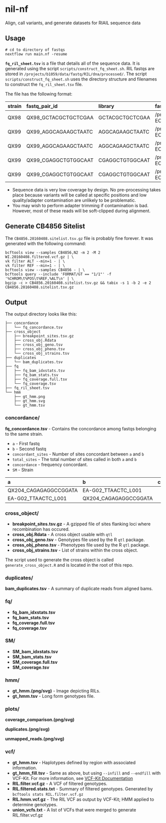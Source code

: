 # nil-nf

Align, call variants, and generate datasets for RIAIL sequence data

## Usage

```
# cd to directory of fastqs
nextflow run main.nf -resume
```

__`fq_ril_sheet.tsv`__ is a file that details all of the sequence data. It is generated using the script `scripts/construct_fq_sheet.sh`. RIL fastqs are stored in `/projects/b1059/data/fastq/RIL/dna/processed/`. The script `scripts/construct_fq_sheet.sh` uses the directory structure and filenames to construct the `fq_ril_sheet.tsv` file.

The file has the following format:

| strain   | fastq_pair_id   | library   | fastq-1-path   | fastq-2-path   |
|:-------|:-----------------------|:------------------|:-------------------------------------------------------------------------------------------------------------------------|:-------------------------------------------------------------------------------------------------------------------------|
| QX98   | QX98_GCTACGCTGCTCGAA   | GCTACGCTGCTCGAA   | /projects/b1059/data/fastq/RIL/dna/processed/151009_D00422_0262_BC7NJ0ANXX-ECA/QX98_GCTACGCT-GCTCGAA_L003_R1_001.fq.gz   | /projects/b1059/data/fastq/RIL/dna/processed/151009_D00422_0262_BC7NJ0ANXX-ECA/QX98_GCTACGCT-GCTCGAA_L003_R2_001.fq.gz   |
| QX99   | QX99_AGGCAGAAGCTAATC   | AGGCAGAAGCTAATC   | /projects/b1059/data/fastq/RIL/dna/processed/151009_D00422_0262_BC7NJ0ANXX-ECA/QX99_AGGCAGAA-GCTAATC_L005_R1_001.fq.gz   | /projects/b1059/data/fastq/RIL/dna/processed/151009_D00422_0262_BC7NJ0ANXX-ECA/QX99_AGGCAGAA-GCTAATC_L005_R2_001.fq.gz   |
| QX99   | QX99_AGGCAGAAGCTAATC   | AGGCAGAAGCTAATC   | /projects/b1059/data/fastq/RIL/dna/processed/151009_D00422_0262_BC7NJ0ANXX-ECA/QX99_AGGCAGAA-GCTAATC_L006_R1_001.fq.gz   | /projects/b1059/data/fastq/RIL/dna/processed/151009_D00422_0262_BC7NJ0ANXX-ECA/QX99_AGGCAGAA-GCTAATC_L006_R2_001.fq.gz   |
| QX99   | QX99_CGAGGCTGTGGCAAT   | CGAGGCTGTGGCAAT   | /projects/b1059/data/fastq/RIL/dna/processed/151009_D00422_0262_BC7NJ0ANXX-ECA/QX99_CGAGGCTG-TGGCAAT_L003_R1_001.fq.gz   | /projects/b1059/data/fastq/RIL/dna/processed/151009_D00422_0262_BC7NJ0ANXX-ECA/QX99_CGAGGCTG-TGGCAAT_L003_R2_001.fq.gz   |
| QX99   | QX99_CGAGGCTGTGGCAAT   | CGAGGCTGTGGCAAT   | /projects/b1059/data/fastq/RIL/dna/processed/151009_D00422_0262_BC7NJ0ANXX-ECA/QX99_CGAGGCTG-TGGCAAT_L004_R1_001.fq.gz   | /projects/b1059/data/fastq/RIL/dna/processed/151009_D00422_0262_BC7NJ0ANXX-ECA/QX99_CGAGGCTG-TGGCAAT_L004_R2_001.fq.gz   |


* Sequence data is very low coverage by design. No pre-processing takes place because variants will be called at specific positions and low quality/adapter contamination are unlikely to be problematic.
* You may wish to perform adapter trimming if contamination is bad. However, most of these reads will be soft-clipped during alignment.

## Generate CB4856 Sitelist

The `CB4856.20160408.sitelist.tsv.gz` file is probably fine forever. It was generated with the following command:

```
bcftools view --samples CB4856,N2 -m 2 -M 2 WI.20160408.filtered.vcf.gz | \
vk filter ALT --min=1 - | \
vk filter REF --min=1 - | \
bcftools view --samples CB4856 - | \
bcftools query --include 'FORMAT/GT == "1/1"' -f '%CHROM\t%POS\t%REF,%ALT\n' | \
bgzip -c > CB4856.20160408.sitelist.tsv.gz && tabix -s 1 -b 2 -e 2 CB4856.20160408.sitelist.tsv.gz
```

## Output

The output directory looks like this:

```
├── concordance
│   └── fq_concordance.tsv
├── cross_object
│   ├── breakpoint_sites.tsv.gz
│   ├── cross_obj.Rdata
│   ├── cross_obj_geno.tsv
│   ├── cross_obj_pheno.tsv
│   └── cross_obj_strains.tsv
├── duplicates
│   └── bam_duplicates.tsv
├── fq
│   ├── fq_bam_idxstats.tsv
│   ├── fq_bam_stats.tsv
│   ├── fq_coverage.full.tsv
│   └── fq_coverage.tsv
├── fq_ril_sheet.tsv
└── hmm
    ├── gt_hmm.png
    ├── gt_hmm.svg
    └── gt_hmm.tsv
```

### concordance/
 
__fq_concordance.tsv__ - Contains the concordance among fastqs belonging to the same strain. 

* `a` - First fastq
* `b` - Second fastq
* `concordant_sites` - Number of sites concordant between `a` and `b`
* `total_sites` - The total number of sites called in both `a` and `b`
* `concordance` - frequency concordant.
* `SM` - Strain

| a                     | b                     |   concordant_sites |   total_sites |   concordance | SM    |
|:----------------------|:----------------------|-------------------:|--------------:|--------------:|:------|
| QX204_CAGAGAGGCCGGATA | EA-G02_TTAACTC_L001   |             148794 |        151385 |      0.982885 | QX204 |
| EA-G02_TTAACTC_L001   | QX204_CAGAGAGGCCGGATA |             148794 |        151385 |      0.982885 | QX204 |

### cross_object/

* __breakpoint_sites.tsv.gz__ - A gzipped file of sites flanking loci where recombination has occured.
* __cross_obj.Rdata__ - A cross object usable with `qtl`
* __cross_obj_geno.tsv__ - Genotypes file used by the R `qtl` package.
* __cross_obj_pheno.tsv__ - Phenotypes file used by the R `qtl` package.
* __cross_obj_strains.tsv__ - List of strains within the cross object.

The script used to generate the cross object is called `generate_cross_object.R` and is located in the root of this repo.

### duplicates/

__bam_duplicates.tsv__ - A summary of duplicate reads from aligned bams.

### fq/

* __fq_bam_idxstats.tsv__
* __fq_bam_stats.tsv__
* __fq_coverage.full.tsv__
* __fq_coverage.tsv__

### SM/

* __SM_bam_idxstats.tsv__
* __SM_bam_stats.tsv__
* __SM_coverage.full.tsv__
* __SM_coverage.tsv__

### hmm/

* __gt_hmm.(png/svg)__ - Image depicting RILs.
* __gt_hmm.tsv__ - Long form genotypes file.

### plots/

__coverage_comparison.(png/svg)__

__duplicates.(png/svg)__

__unmapped_reads.(png/svg)__

### vcf/

* __gt_hmm.tsv__ - Haplotypes defined by region with associated information. 
* __gt_hmm_fill.tsv__ - Same as above, but using `--infill` and `--endfill` with VCF-Kit. For more information, see [VCF-Kit Documentation](http://vcf-kit.readthedocs.io/en/latest/)
* __RIL.filter.vcf.gz__ - A VCF of filtered genotypes. 
* __RIL.filtered.stats.txt__ - Summary of filtered genotypes. Generated by `bcftools stats RIL.filter.vcf.gz`
* __RIL.hmm.vcf.gz__ - The RIL VCF as output by VCF-Kit; HMM applied to determine genotypes.
* __union_vcfs.txt__ - A list of VCFs that were merged to generate RIL.filter.vcf.gz
